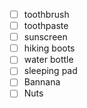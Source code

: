- [ ] toothbrush
- [ ] toothpaste
- [ ] sunscreen
- [ ] hiking boots
- [ ] water bottle
- [ ] sleeping pad
- [ ] Bannana
- [ ] Nuts
